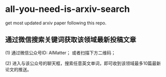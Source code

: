 # all-you-need-is-arxiv-search
get most updated arxiv paper following this repo.


## 通过微信搜索关键词获取该领域最新投稿文章

(1) 通过微信公众号ID: AIMatter； 或者扫描下方二维码；

(2) 进入与该公众号的聊天框，搜索任意英文单词，即可收到该领域最多10篇最新论文的推送。


